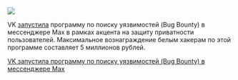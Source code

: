 <!--2025-07-01 12:00:34-->
<div class="yb">
  <div class="rss habr"><img src="https://habrastorage.org/getpro/habr/upload_files/670/478/96c/67047896c94df031e7e8d674eaf80a37.png" /><p>VK <a href="https://vk.company/ru/press/releases/12042/" rel="noopener noreferrer nofollow">запустила</a> программу по поиску уязвимостей (Bug Bounty) в мессенджере Мax в рамках акцента на защиту приватности пользователей. Максимальное вознаграждение белым хакерам по этой программе составляет 5 миллионов рублей.</p> <a... <p class="titl"><a href="https://habr.com/ru/news/923886/?utm_source=habrahabr&utm_medium=rss&utm_campaign=923886">VK запустила программу по поиску уязвимостей (Bug Bounty) в мессенджере Мax</a></p></div>
</div>
